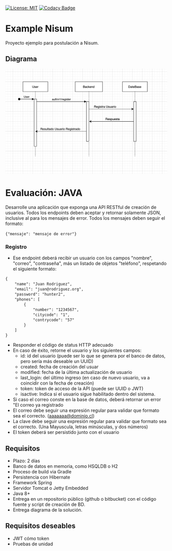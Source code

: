 [![License: MIT](https://img.shields.io/badge/License-MIT-blue.svg)](https://opensource.org/licenses/MIT)
[![Codacy Badge](https://api.codacy.com/project/badge/Grade/3e7cdd4b099240f98704e7393c8e10e9)](https://www.codacy.com/manual/fguaman/example-nisum?utm_source=github.com&amp;utm_medium=referral&amp;utm_content=fguaman/example-nisum&amp;utm_campaign=Badge_Grade)
# Example Nisum
Proyecto ejemplo para postulación a Nisum.

## Diagrama 
![diagrama](doc/img/nisum-challenge.png)

# Evaluación: JAVA

Desarrolle una aplicación que exponga una API RESTful de creación de usuarios.
Todos los endpoints deben aceptar y retornar solamente JSON, inclusive al para los mensajes de error.
Todos los mensajes deben seguir el formato:

`{"mensaje": "mensaje de error"}`

### Registro
* Ese endpoint deberá recibir un usuario con los campos "nombre", "correo", "contraseña", más
un listado de objetos "teléfono", respetando el siguiente formato:

```
{
    "name": "Juan Rodriguez",
    "email": "juan@rodriguez.org",
    "password": "hunter2",
    "phones": [
        {
            "number": "1234567",
            "citycode": "1",
            "contrycode": "57"
        }
    ]
}
```

* Responder el código de status HTTP adecuado
* En caso de éxito, retorne el usuario y los siguientes campos:
    * id: id del usuario (puede ser lo que se genera por el banco de datos, pero sería más
      deseable un UUID)
    * created: fecha de creación del usuar
    * modified: fecha de la última actualización de usuario
    * last_login: del último ingreso (en caso de nuevo usuario, va a coincidir con la fecha
      de creación)
    * token: token de acceso de la API (puede ser UUID o JWT)
    * isactive: Indica si el usuario sigue habilitado dentro del sistema.
* Si caso el correo conste en la base de datos, deberá retornar un error "El correo ya
  registrado
* El correo debe seguir una expresión regular para validar que formato sea el correcto.
  (aaaaaaa@dominio.cl)
* La clave debe seguir una expresión regular para validar que formato sea el correcto. (Una
  Mayuscula, letras minúsculas, y dos números)
* El token deberá ser persistido junto con el usuario

## Requisitos
* Plazo: 2 días
* Banco de datos en memoria, como HSQLDB o H2
* Proceso de build via Gradle
* Persistencia con Hibernate
* Framework Spring
* Servidor Tomcat o Jetty Embedded
* Java 8+
* Entrega en un repositorio público (github o bitbucket) con el código fuente y script de creación
  de BD.
* Entrega diagrama de la solución.

## Requisitos deseables
* JWT cómo token
* Pruebas de unidad